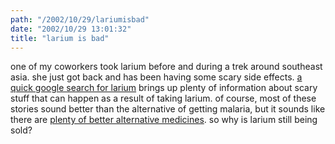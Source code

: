 ```yaml
---
path: "/2002/10/29/lariumisbad" 
date: "2002/10/29 13:01:32" 
title: "larium is bad" 
---
```

<p>one of my coworkers took larium before and during a trek around southeast asia. she just got back and has been having some scary side effects. <a href="http://www.google.com/search?hl=en&amp;ie=ISO-8859-1&amp;q=larium">a quick google search for larium</a> brings up plenty of information about scary stuff that can happen as a result of taking larium. of course, most of these stories sound better than the alternative of getting malaria, but it sounds like there are <a href="http://britishexpats.com/forum/showthread.php?threadid=53222">plenty of better alternative medicines</a>. so why is larium still being sold?</p>